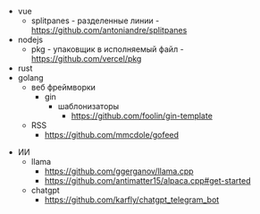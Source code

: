 - vue
	- splitpanes - разделенные линии - https://github.com/antoniandre/splitpanes
- nodejs
	- pkg - упаковщик в исполняемый файл -  https://github.com/vercel/pkg
- rust
- golang
	- веб фреймворки
		- gin
			- шаблонизаторы
				- https://github.com/foolin/gin-template
	- RSS
		- https://github.com/mmcdole/gofeed
* ИИ
	* llama
		* https://github.com/ggerganov/llama.cpp
		* https://github.com/antimatter15/alpaca.cpp#get-started
	* chatgpt
		* https://github.com/karfly/chatgpt_telegram_bot